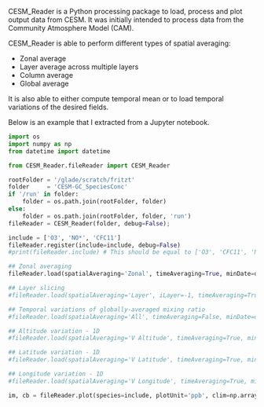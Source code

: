 CESM_Reader is a Python processing package to load, process and plot output data from CESM. It was initially intended to process data from the Community Atmosphere Model (CAM).

CESM_Reader is able to perform different types of spatial averaging:
- Zonal average
- Layer average across multiple layers
- Column average
- Global average

It is also able to either compute temporal mean or to load temporal variations of the desired fields.

Below is an example that I extracted from a Jupyter notebook. 

```python
import os
import numpy as np
from datetime import datetime

from CESM_Reader.fileReader import CESM_Reader

rootFolder = '/glade/scratch/fritzt'
folder     = 'CESM-GC_SpeciesConc'
if '/run' in folder:
    folder = os.path.join(rootFolder, folder)
else:
    folder = os.path.join(rootFolder, folder, 'run')
fileReader = CESM_Reader(folder, debug=False);

include = ['O3', 'NO*', 'CFC11']
fileReader.register(include=include, debug=False)
#print(fileReader.include) # This should be equal to ['O3', 'CFC11', 'NO', 'NO2', 'NO3']

## Zonal averaging
fileReader.load(spatialAveraging='Zonal', timeAveraging=True, minDate=datetime(2005,1,1), maxDate=datetime(2005,1,3), debug=False)

## Layer slicing
#fileReader.load(spatialAveraging='Layer', iLayer=-1, timeAveraging=True, minDate=datetime(2005,1,1), maxDate=datetime(2005,1,3), debug=False)

## Temporal variations of globally-averaged mixing ratio
#fileReader.load(spatialAveraging='All', timeAveraging=False, minDate=datetime(2005,1,1), maxDate=datetime(2005,1,3), debug=False)

## Altitude variation - 1D
#fileReader.load(spatialAveraging='V Altitude', timeAveraging=True, minDate=datetime(2005,1,1), maxDate=datetime(2005,1,3), debug=False)

## Latitude variation - 1D
#fileReader.load(spatialAveraging='V Latitude', timeAveraging=True, minDate=datetime(2005,1,1), maxDate=datetime(2005,1,3), debug=False)

## Longitude variation - 1D
#fileReader.load(spatialAveraging='V Longitude', timeAveraging=True, minDate=datetime(2005,1,1), maxDate=datetime(2005,1,3), debug=False)

im, cb = fileReader.plot(species=include, plotUnit='ppb', clim=np.array([0,np.NaN]), debug=False)
```